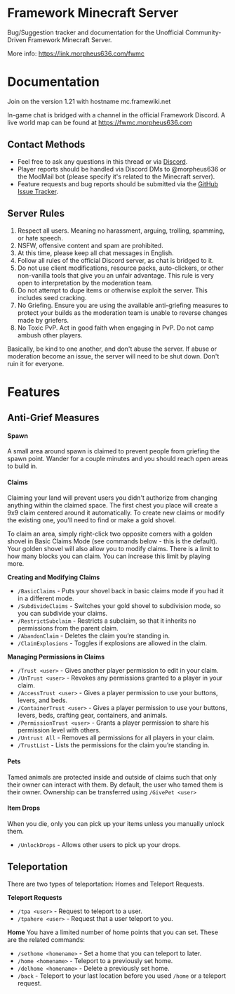 # Framework Minecraft Server
Bug/Suggestion tracker and documentation for the Unofficial Community-Driven Framework Minecraft Server.

More info: https://link.morpheus636.com/fwmc

# Documentation
Join on the version 1.21 with hostname mc.framewiki.net

In-game chat is bridged with a channel in the official Framework Discord. A live world map can be found at https://fwmc.morpheus636.com

## Contact Methods
- Feel free to ask any questions in this thread or via [Discord](https://discord.gg/framework). 
- Player reports should be handled via Discord DMs to @morpheus636 or the ModMail bot (please specify it's related to the Minecraft server).
- Feature requests and bug reports should be submitted via the [GitHub Issue Tracker](https://github.com/framewiki/minecraft-server/issues).

## Server Rules
1. Respect all users. Meaning no harassment, arguing, trolling, spamming, or hate speech. 
2. NSFW, offensive content and spam are prohibited.
3. At this time, please keep all chat messages in English.
4. Follow all rules of the official Discord server, as chat is bridged to it.
5. Do not use client modifications, resource packs, auto-clickers, or other non-vanilla tools that give you an unfair advantage. This rule is very open to interpretation by the moderation team.
6. Do not attempt to dupe items or otherwise exploit the server. This includes seed cracking. 
7. No Griefing. Ensure you are using the available anti-griefing measures to protect your builds as the moderation team is unable to reverse changes made by griefers.
8. No Toxic PvP. Act in good faith when engaging in PvP. Do not camp ambush other players.

Basically, be kind to one another, and don't abuse the server. If abuse or moderation become an issue, the server will need to be shut down. Don't ruin it for everyone.

# Features
## Anti-Grief Measures
#### Spawn
A small area around spawn is claimed to prevent people from griefing the spawn point. Wander for a couple minutes and you should reach open areas to build in.
#### Claims
Claiming your land will prevent users you didn't authorize from changing anything within the claimed space. The first chest you place will create a 9x9 claim centered around it automatically. To create new claims or modify the existing one, you'll need to find or make a gold shovel.

To claim an area, simply right-click two opposite corners with a golden shovel in Basic Claims Mode (see commands below - this is the default). Your golden shovel will also allow you to modify claims. There is a limit to how many blocks you can claim. You can increase this limit by playing more.

**Creating and Modifying Claims**
- `/BasicClaims` - Puts your shovel back in basic claims mode if you had it in a different mode.
- `/SubdivideClaims` - Switches your gold shovel to subdivision mode, so you can subdivide your claims.
- `/RestrictSubclaim` - Restricts a subclaim, so that it inherits no permissions from the parent claim.
- `/AbandonClaim` - Deletes the claim you’re standing in.
- `/ClaimExplosions` - Toggles if explosions are allowed in the claim.

**Managing Permissions in Claims**
- `/Trust <user>` - Gives another player permission to edit in your claim.
- `/UnTrust <user>` - Revokes any permissions granted to a player in your claim.
- `/AccessTrust <user>` - Gives a player permission to use your buttons, levers, and beds.
- `/ContainerTrust <user>` - Gives a player permission to use your buttons, levers, beds, crafting gear, containers, and animals.
- `/PermissionTrust <user>` - Grants a player permission to share his permission level with others.
- `/Untrust All` - Removes all permissions for all players in your claim.
- `/TrustList` - Lists the permissions for the claim you’re standing in.

#### Pets
Tamed animals are protected inside and outside of claims such that only their owner can interact with them. By default, the user who tamed them is their owner. Ownership can be transferred using `/GivePet <user>`

#### Item Drops
When you die, only you can pick up your items unless you manually unlock them.
- `/UnlockDrops` - Allows other users to pick up your drops.

## Teleportation
There are two types of teleportation: Homes and Teleport Requests.

**Teleport Requests**
- `/tpa <user>` - Request to teleport to a user.
- `/tpahere <user>` - Request that a user teleport to you.

**Home**
You have a limited number of home points that you can set. These are the related commands:

- `/sethome <homename>` - Set a home that you can teleport to later.
- `/home <homename>` - Teleport to a previously set home.
- `/delhome <homename>` - Delete a previously set home.
- `/back` - Teleport to your last location before you used `/home` or a teleport request.
